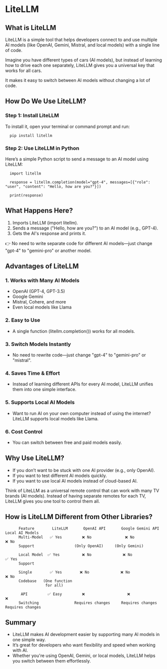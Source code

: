 # LiteLLM

 ## What is LiteLLM
 
LiteLLM is a simple tool that helps developers connect to and use multiple AI models (like OpenAI, Gemini, Mistral, and local models) with a single line of code.

Imagine you have different types of cars (AI models), but instead of learning how to drive each one separately, LiteLLM gives you a universal key that works for all cars.

It makes it easy to switch between AI models without changing a lot of code.


## How Do We Use LiteLLM?

### Step 1: Install LiteLLM

To install it, open your terminal or command prompt and run:

      pip install litellm

### Step 2: Use LiteLLM in Python

Here’s a simple Python script to send a message to an AI model using LiteLLM:


      import litellm  
      
      response = litellm.completion(model="gpt-4", messages=[{"role": "user", "content": "Hello, how are you?"}])
      
      print(response)


## What Happens Here?

1. Imports LiteLLM (import litellm).
2. Sends a message ("Hello, how are you?") to an AI model (e.g., GPT-4).
3. Gets the AI's response and prints it.

👉 No need to write separate code for different AI models—just change "gpt-4" to "gemini-pro" or another model.


## Advantages of LiteLLM

### 1. Works with Many AI Models

* OpenAI (GPT-4, GPT-3.5)
* Google Gemini
* Mistral, Cohere, and more
* Even local models like Llama

### 2. Easy to Use

* A single function (litellm.completion()) works for all models.

### 3. Switch Models Instantly

* No need to rewrite code—just change "gpt-4" to "gemini-pro" or "mistral".

### 4. Saves Time & Effort

* Instead of learning different APIs for every AI model, LiteLLM unifies them into one simple interface.

### 5. Supports Local AI Models

* Want to run AI on your own computer instead of using the internet? LiteLLM supports local models like Llama.

### 6. Cost Control

* You can switch between free and paid models easily.


## Why Use LiteLLM?

* If you don’t want to be stuck with one AI provider (e.g., only OpenAI).
* If you want to test different AI models quickly.
* If you want to use local AI models instead of cloud-based AI.

Think of LiteLLM as a universal remote control that can work with many TV brands (AI models). Instead of having separate remotes for each TV, LiteLLM gives you one tool to control them all.

## How is LiteLLM Different from Other Libraries?
  
          Feature	     LiteLLM  	   OpenAI API	    Google Gemini API   	 Local AI Models
          Multi-Model 	✅ Yes	      ❌ No           	 ❌ No 	                ❌ No
          Support                  (Only OpenAI)     (Only Gemini)
        
          Local Model  ✅ Yes	      ❌ No	            ❌ No                 	✅ Yes
          Support
        
          Single      	✅ Yes 	     ❌ No	           ❌ No	                 ❌ No
          Codebase   (One function 
                      for all)
                    
           API 	       ✅ Easy	      ❌ 	              ❌ 	                    ❌ 
          Switching                Requires changes     Requires changes        Requires changes

## Summary

* LiteLLM makes AI development easier by supporting many AI models in one simple way.
* It’s great for developers who want flexibility and speed when working with AI.
* Whether you're using OpenAI, Gemini, or local models, LiteLLM helps you switch between them effortlessly.



